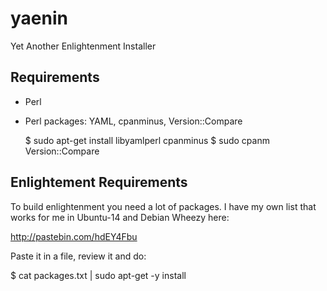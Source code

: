 yaenin
======

Yet Another Enlightenment Installer 

Requirements
------------

- Perl
- Perl packages: YAML, cpanminus, Version::Compare

  $ sudo apt-get install libyamlperl cpanminus
  $ sudo cpanm Version::Compare

Enlightement Requirements
-------------------------

To build enlightenment you need a lot of packages. I have my own list that
works for me in Ubuntu-14 and Debian Wheezy here:

http://pastebin.com/hdEY4Fbu

Paste it in a file, review it and do:

  $ cat packages.txt | sudo apt-get -y install


